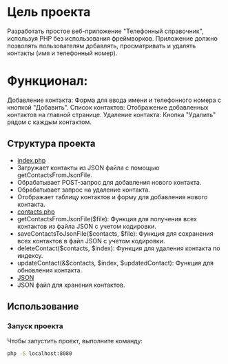 # Цель проекта
Разработать простое веб-приложение "Телефонный справочник", используя PHP без использования фреймворков. Приложение должно позволять пользователям добавлять, просматривать и удалять контакты (имя и телефонный номер).

# Функционал:
Добавление контакта: Форма для ввода имени и телефонного номера с кнопкой "Добавить".
Список контактов: Отображение добавленных контактов на главной странице.
Удаление контакта: Кнопка "Удалить" рядом с каждым контактом.

## Структура проекта
- [index.php](https://github.com/Krushwff/php_addressbook/blob/main/index.php) 
- Загружает контакты из JSON файла с помощью getContactsFromJsonFile.
- Обрабатывает POST-запрос для добавления нового контакта.
- Обрабатывает запрос на удаление контакта.
- Отображает таблицу контактов и форму для добавления нового контакта.
- [contacts.php](https://github.com/Krushwff/php_addressbook/blob/main/src/contacts.php) 
- getContactsFromJsonFile($file): Функция для получения всех контактов из файла JSON с учетом кодировки.
- saveContactsToJsonFile($contacts, $file): Функция для сохранения всех контактов в файл JSON с учетом кодировки.
- deleteContact($contacts, $index): Функция для удаления контакта по индексу.
- updateContact(&$contacts, $index, $updatedContact): Функция для обновления контакта.
- [JSON](https://github.com/Krushwff/php_addressbook/blob/main/json_data/contacts.json)
-  JSON файл для хранения контактов.

## Использование
### Запуск проекта
Чтобы запустить проект, выполните команду:
```sh
php -S localhost:8080
```

